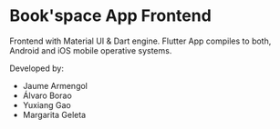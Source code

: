 # Book'space App Frontend

Frontend with Material UI & Dart engine.
Flutter App compiles to both, Android and iOS mobile operative systems.

Developed by:
- Jaume Armengol
- Álvaro Borao
- Yuxiang Gao
- Margarita Geleta
